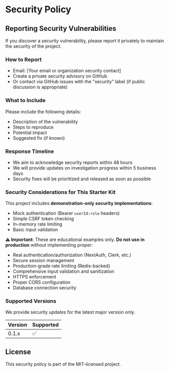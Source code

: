 # Security Policy

## Reporting Security Vulnerabilities

If you discover a security vulnerability, please report it privately to maintain the security of the project.

### How to Report

- Email: [Your email or organization security contact]
- Create a private security advisory on GitHub
- Or contact via GitHub issues with the "security" label (if public discussion is appropriate)

### What to Include

Please include the following details:
- Description of the vulnerability
- Steps to reproduce
- Potential impact
- Suggested fix (if known)

### Response Timeline

- We aim to acknowledge security reports within 48 hours
- We will provide updates on investigation progress within 5 business days
- Security fixes will be prioritized and released as soon as possible

### Security Considerations for This Starter Kit

This project includes **demonstration-only security implementations**:

- Mock authentication (Bearer `userId:role` headers)
- Simple CSRF token checking
- In-memory rate limiting
- Basic input validation

**⚠️ Important**: These are educational examples only. **Do not use in production** without implementing proper:
- Real authentication/authorization (NextAuth, Clerk, etc.)
- Secure session management
- Production-grade rate limiting (Redis-backed)
- Comprehensive input validation and sanitization
- HTTPS enforcement
- Proper CORS configuration
- Database connection security

### Supported Versions

We provide security updates for the latest major version only.

| Version | Supported          |
| ------- | ------------------ |
| 0.1.x   | :white_check_mark: |

## License

This security policy is part of the MIT-licensed project.